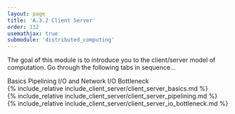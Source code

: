 ```yaml
---
layout: page
title: 'A.3.2 Client Server'
order: 132
usemathjax: true
submodule: 'distributed_computing'
---
```


The goal of this module is to introduce you to the client/server model of
computation. Go through the following tabs in sequence...

<div markdown="1" class="ui active tab segment">

<div class="ui pointing secondary menu">
  <a class="item " data-tab="first">Basics</a>
  <a class="item " data-tab="second">Pipelining I/O and Network</a>
  <a class="item " data-tab="third">I/O Bottleneck</a>
</div>

<div markdown="1" class="ui tab segment active" data-tab="first" >
  {% include_relative include_client_server/client_server_basics.md %}
</div>
<div markdown="1" class="ui tab segment" data-tab="second">
  {% include_relative include_client_server/client_server_pipelining.md %}
</div>
<div markdown="1" class="ui tab segment " data-tab="third">
  {% include_relative include_client_server/client_server_io_bottleneck.md %}
</div>



